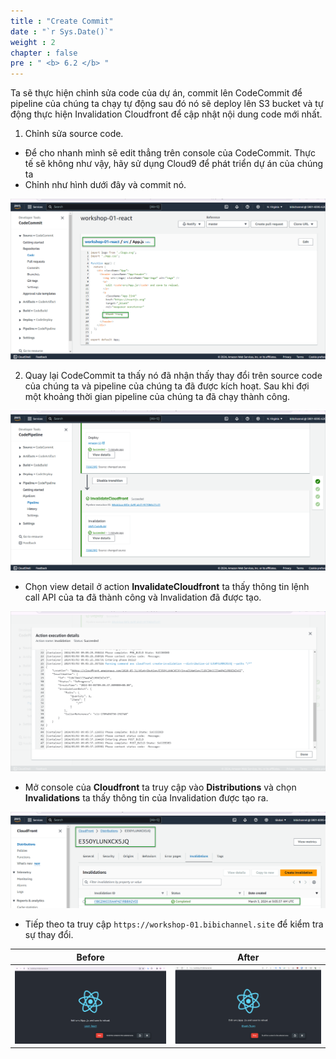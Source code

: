 ```yaml
---
title : "Create Commit"
date : "`r Sys.Date()`"
weight : 2
chapter : false
pre : " <b> 6.2 </b> "
---
```


Ta sẽ thực hiện chỉnh sửa code của dự án, commit lên CodeCommit để pipeline của chúng ta chạy tự động sau đó nó sẽ deploy lên S3 bucket và tự động thực hiện Invalidation Cloudfront để cập nhật nội dung code mới nhất.

1. Chỉnh sửa source code.
- Để cho nhanh mình sẽ edit thẳng trên console của CodeCommit. Thực tế sẽ không như vậy, hãy sử dụng Cloud9 để phát triển dự án của chúng ta
- Chỉnh như hình dưới đây và commit nó.

![IMAGE](/images/6-invalidateCacheCloudfront/6.2-createCommit/001-commit.png)

2. Quay lại CodeCommit ta thấy nó đã nhận thấy thay đổi trên source code của chúng ta và pipeline của chúng ta đã được kích hoạt. Sau khi đợi một khoảng thời gian pipeline của chúng ta đã chạy thành công.

![IMAGE](/images/6-invalidateCacheCloudfront/6.2-createCommit/002-commit.png)

- Chọn view detail ở action **InvalidateCloudfront** ta thấy thông tin lệnh call API của ta đã thành công và Invalidation đã được tạo.

![IMAGE](/images/6-invalidateCacheCloudfront/6.2-createCommit/003-commit.png)

- Mở console của **Cloudfront** ta truy cập vào **Distributions** và chọn **Invalidations** ta thấy thông tin của Invalidation được tạo ra.

![IMAGE](/images/6-invalidateCacheCloudfront/6.2-createCommit/004-commit.png)

- Tiếp theo ta truy cập `https://workshop-01.bibichannel.site` để kiểm tra sự thay đổi.

| Before | After|
|:------:|:------:|
|![IMAGE](/images/6-invalidateCacheCloudfront/6.2-createCommit/006-commit.png)|![IMAGE](/images/6-invalidateCacheCloudfront/6.2-createCommit/005-commit.png)|

